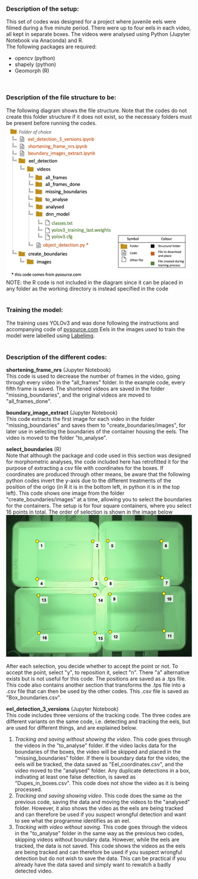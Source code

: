 ### Description of the setup:
This set of codes was designed for a project where juvenile eels were filmed during a five minute period. There were up to four eels in each video, all kept in separate boxes. The videos were analysed using Python (Jupyter Notebook via Anaconda) and R.<br>
The following packages are required:
* opencv (python)
* shapely (python)
* Geomorph (R)
<br>

### Description of the file structure to be:
The following diagram shows the file structure. Note that the codes do not create this folder structure if it does not exist, so the necessary folders must be present before running the codes.
<img width="608" src="./readme_images/Folder_diagram.png">
<br>
NOTE: the R code is not included in the diagram since it can be placed in any folder as the working directory is instead specified in the code
<br>
<br>

### Training the model:
The training uses YOLOv3 and was done following the instructions and accompanying code of <a href="https://pysource.com/2020/04/02/train-yolo-to-detect-a-custom-object-online-with-free-gpu/">pysource.com</a>
Eels in the images used to train the model were labelled using <a href= "https://github.com/HumanSignal/labelImg">Labelimg</a>.
<br>
<br>

### Description of the different codes:
**shortening_frame_nrs** (Jupyter Notebook)<br>
This code is used to decrease the number of frames in the video, going through every video in the "all_frames" folder. In the example code, every fifth frame is saved. The shortened videos are saved in the folder "missing_boundaries", and the original videos are moved to "all_frames_done".

**boundary_image_extract** (Jupyter Notebook)<br>
This code extracts the first image for each video in the folder "missing_boundaries" and saves them to "create_boundaries/images", for later use in selecting the boundaries of the container housing the eels. The video is moved to the folder "to_analyse".

**select_boundaries** (R)<br>
Note that although the package and code used in this section was designed for morphometric analyses, the code included here has retrofitted it for the purpose of extracting a csv file with coordinates for the boxes. If coordinates are produced through other means, be aware that the following python codes invert the y-axis due to the different treatments of the position of the origo (in R it is in the bottom left, in python it is in the top left).
This code shows one image from the folder "create_boundaries/images" at a time, allowing you to select the boundaries for the containers. The setup is for four square containers, where you select 16 points in total. The order of selection is shown in the image below
<img width="650" src="./readme_images/Box_order.jpg">

After each selection, you decide whether to accept the point or not. To accept the point, select "y", to reposition it, select "n". There "a" alternative exists but is not useful for this code. The positions are saved as a .tps file. This code also contains another section that transforms the .tps file into a .csv file that can then be used by the other codes. This .csv file is saved as "Box_boundaries.csv".

**eel_detection_3_versions** (Jupyter Notebook)<br>
This code includes three versions of the tracking code. The three codes are different variants on the same code, i.e. detecting and tracking the eels, but are used for different things, and are explained below. 
1. *Tracking and saving without showing the video*. This code goes through the videos in the "to_analyse" folder. If the video lacks data for the boundaries of the boxes, the video will be skipped and placed in the "missing_boundaries" folder. If there is boundary data for the video, the eels will be tracked, the data saved as "Eel_coordinates.csv", and the video moved to the "analysed" folder. Any duplicate detections in a box, indivating at least one false detection, is saved as "Dupes_in_boxes.csv". This code does not show the video as it is being processed.
2. *Tracking and saving showing video*. This code does the same as the previous code, saving the data and moving the videos to the "analysed" folder. However, it also shows the video as the eels are being tracked and can therefore be used if you suspect wrongful detection and want to see what the programme identifies as an eel.
3. *Tracking with video without saving*. This code goes through the videos in the "to_analyse" folder in the same way as the previous two codes, skipping videos without boundary data. However, while the eels are tracked, the data is not saved. This code shows the videos as the eels are being tracked and can therefore be used if you suspect wrongful detection but do not wish to save the data. This can be practical if you already have the data saved and simply want to rewatch a badly detected video.
